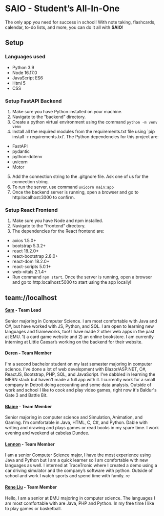 # SAIO - Student’s All-In-One

The only app you need for success in school! With note taking, flashcards, calendar, to-do lists, and more, you can do it all with **SAIO**!

## Setup

### Languages used

- Python 3.9
- Node 16.17.0
- JavaScript ES6
- Html 5
- CSS

### Setup FastAPI Backend

1. Make sure you have Python installed on your machine.
2. Navigate to the “backend” directory.
3. Create a python virtual environment using the command `python -m venv venv`
4. Install all the required modules from the requirements.txt file using `pip install -r requirements.txt’. The Python dependencies for this project are:
  - FastAPI
  - pydantic
  - python-dotenv
  - uvicorn
  - Motor
5. Add the connection string to the .gitgnore file. Ask one of us for the connection string.
6. To run the server, use command `uvicorn main:app`
7. Once the backend server is running, open a browser and go to http:localhost:3000 to confirm.

### Setup React Frontend

1. Make sure you have Node and npm installed.
2. Navigate to the “frontend” directory.
3. The dependencies for the React frontend are:
  - axios 1.5.0+
  - bootstrap 5.3.2+
  - react 18.2.0+
  - react-bootstrap 2.8.0+
  - react-dom 18.2.0+
  - react-scripts 5.0.1+
  - web-vitals 2.1.4+
  - Run command `npm start`.
Once the server is running, open a browser and go to http:localhost:5000 to start using the app locally!

## team://localhost

#### [Sam](https://github.com/srstone20) - Team Lead

Senior majoring in Computer Science. I am most comfortable with Java and C#, but have worked with JS, Python, and SQL. I am open to learning new languages and frameworks, too! I have made 2 other web apps in the past at EMU. 1) a card game website and 2) an online bookstore. I am currently interning at Little Caesar’s working on the backend for their website.

#### [Deren](https://github.com/DerenB) - Team Member

I'm a second bachelor student on my last semester majoring in computer science. I've done a lot of web development with Blazor/ASP.NET, C#, ReactJS, Bootstrap, PHP, SQL, and JavaScript. I've dabbled in learning the MERN stack but haven't made a full app with it. I currently work for a small company in Detroit doing accounting and some data analysis. Outside of work and school I like to cook and play video games, right now it's Baldur's Gate 3 and Battle Bit.

#### [Blaine](https://github.com/bpain96) - Team Member

Senior majoring in computer science and Simulation, Animation, and Gaming. I’m comfortable in Java, HTML, C, C#, and Python. Dable with writing and drawing and plays games or read books in my spare time. I work evening and weekend at cabelas Dundee.

#### [Lennon](https://pages.github.com/) - Team Member

I am a senior Computer Science major, I have the most experience using Java and Python but I am a quick learner so I am comfortable with new languages as well. I interned at TraceTronic where I created a demo using a car driving simulator and the company’s software with python. Outside of school and work I watch sports and spend time with family.
re
#### [Rene Liu](https://github.com/rliu13) - Team Member

Hello, I am a senior at EMU majoring in computer science. The languages I am most comfortable with are Java, PHP and Python. In my free time I like to play games or basketball.
